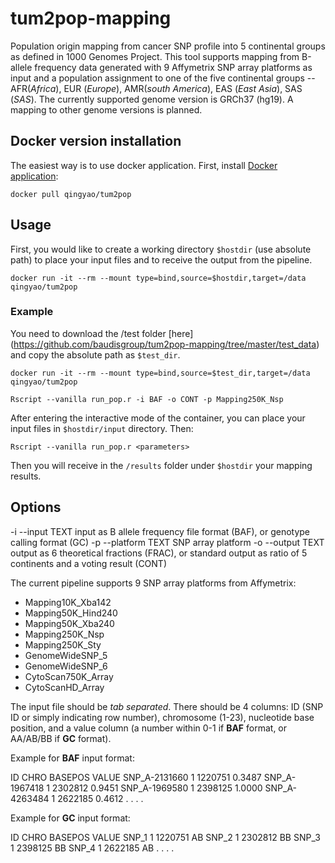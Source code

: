 # tum2pop-mapping

Population origin mapping from cancer SNP profile into 5 continental groups as defined in 1000 Genomes Project. This tool supports mapping from B-allele frequency data generated with 9 Affymetrix SNP array platforms as input and a population assignment to one of the five continental groups -- AFR(_Africa_), EUR (_Europe_), AMR(_south America_), EAS (_East Asia_), SAS (_SAS_). The currently supported genome version is GRCh37 (hg19). A mapping to other genome versions is planned.

## Docker version installation
The easiest way is to use docker application. First, install [Docker application](https://docs.docker.com/install/):
```
docker pull qingyao/tum2pop
```

## Usage
First, you would like to create a working directory `$hostdir` (use absolute path) to place your input files and to receive the output from the pipeline.
```
docker run -it --rm --mount type=bind,source=$hostdir,target=/data qingyao/tum2pop
```
### Example
You need to download the /test folder [here] (https://github.com/baudisgroup/tum2pop-mapping/tree/master/test_data) and copy the absolute path as `$test_dir`.
```
docker run -it --rm --mount type=bind,source=$test_dir,target=/data qingyao/tum2pop
```

```
Rscript --vanilla run_pop.r -i BAF -o CONT -p Mapping250K_Nsp
```

After entering the interactive mode of the container, you can place your input files in `$hostdir/input` directory. Then:
```
Rscript --vanilla run_pop.r <parameters>
```
Then you will receive in the `/results` folder under `$hostdir` your mapping results.

## Options
  -i --input TEXT         input as B allele frequency file format (BAF), or genotype calling format (GC)
  -p --platform  TEXT     SNP array platform
  -o --output TEXT        output as 6 theoretical fractions (FRAC), or standard output as ratio of 5 continents and a voting result (CONT)

The current pipeline supports 9 SNP array platforms from Affymetrix:
- Mapping10K_Xba142
- Mapping50K_Hind240
- Mapping50K_Xba240
- Mapping250K_Nsp
- Mapping250K_Sty
- GenomeWideSNP_5
- GenomeWideSNP_6
- CytoScan750K_Array
- CytoScanHD_Array

The input file should be *tab separated*. There should be 4 columns: ID (SNP ID or simply indicating row number), chromosome (1-23), nucleotide base position, and a value column (a number within 0-1 if **BAF** format, or AA/AB/BB if **GC** format).

Example for **BAF** input format:

ID	CHRO	BASEPOS	VALUE
SNP_A-2131660	1	1220751	0.3487
SNP_A-1967418	1	2302812	0.9451
SNP_A-1969580	1	2398125	1.0000
SNP_A-4263484	1	2622185	0.4612
.
.
.
.

Example for **GC** input format:

ID	CHRO	BASEPOS	VALUE
SNP_1	1	1220751	AB
SNP_2	1	2302812	BB
SNP_3	1	2398125	BB
SNP_4	1	2622185	AB
.
.
.
.
